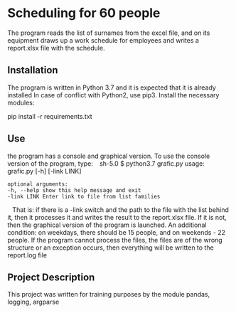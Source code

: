 # Scheduling for 60 people
The program reads the list of surnames from the excel file, and on its equipment draws up a work schedule for employees and writes a report.xlsx file with the schedule.
## Installation
The program is written in Python 3.7 and it is expected that it is already installed
In case of conflict with Python2, use pip3. Install the necessary modules:

pip install -r requirements.txt

## Use
the program has a console and graphical version.
To use the console version of the program, type:
`` ``
	sh-5.0 $ python3.7 grafic.py
	usage: grafic.py [-h] [-link LINK]

	optional arguments:
	-h, --help show this help message and exit
	-link LINK Enter link to file from list families
`` ``
That is: if there is a -link switch and the path to the file with the list behind it, then it processes it and writes the result to the report.xlsx file.
If it is not, then the graphical version of the program is launched.
An additional condition: on weekdays, there should be 15 people, and on weekends - 22 people.
If the program cannot process the files, the files are of the wrong structure or an exception occurs, then everything will be written to the report.log file
## Project Description
This project was written for training purposes by the module pandas, logging, argparse
